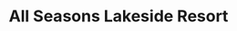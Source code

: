 ---
title: "All Seasons Lakeside Resort"
url: /harrison/all-seasons-lakeside-resort/
shop: Lebensmittel
---